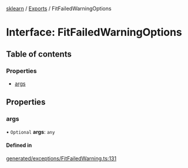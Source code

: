 [sklearn](../readme.md) / [Exports](../modules.md) / FitFailedWarningOptions

# Interface: FitFailedWarningOptions

## Table of contents

### Properties

- [args](FitFailedWarningOptions.md#args)

## Properties

### args

• `Optional` **args**: `any`

#### Defined in

[generated/exceptions/FitFailedWarning.ts:131](https://github.com/transitive-bullshit/scikit-learn-ts/blob/367336a/packages/sklearn/src/generated/exceptions/FitFailedWarning.ts#L131)

